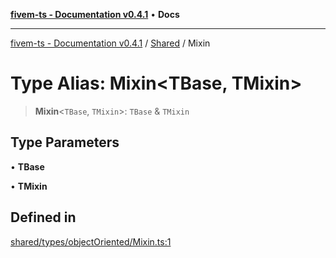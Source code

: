 [**fivem-ts - Documentation v0.4.1**](../../../README.md) • **Docs**

***

[fivem-ts - Documentation v0.4.1](../../../README.md) / [Shared](../README.md) / Mixin

# Type Alias: Mixin\<TBase, TMixin\>

> **Mixin**\<`TBase`, `TMixin`\>: `TBase` & `TMixin`

## Type Parameters

• **TBase**

• **TMixin**

## Defined in

[shared/types/objectOriented/Mixin.ts:1](https://github.com/Purpose-Dev/fivem-ts/blob/af9f57481b70813a163451854c2103aaaed13195/src/shared/types/objectOriented/Mixin.ts#L1)
